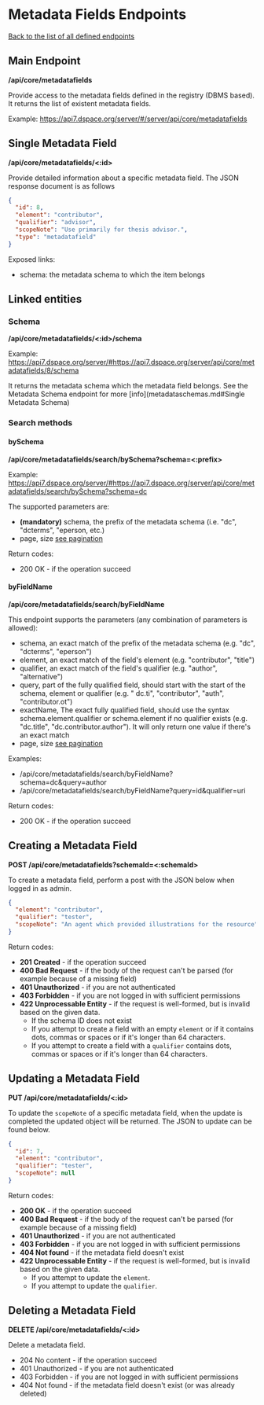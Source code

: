 # Metadata Fields Endpoints

[Back to the list of all defined endpoints](endpoints.md)

## Main Endpoint

**/api/core/metadatafields**

Provide access to the metadata fields defined in the registry (DBMS based). It returns the list of existent metadata
fields.

Example: <https://api7.dspace.org/server/#/server/api/core/metadatafields>

## Single Metadata Field

**/api/core/metadatafields/<:id>**

Provide detailed information about a specific metadata field. The JSON response document is as follows

```json
{
  "id": 8,
  "element": "contributor",
  "qualifier": "advisor",
  "scopeNote": "Use primarily for thesis advisor.",
  "type": "metadatafield"
}
```

Exposed links:

* schema: the metadata schema to which the item belongs

## Linked entities

### Schema

**/api/core/metadatafields/<:id>/schema**

Example: <https://api7.dspace.org/server/#https://api7.dspace.org/server/api/core/metadatafields/8/schema>

It returns the metadata schema which the metadata field belongs. See the Metadata Schema endpoint for
more [info](metadataschemas.md#Single Metadata Schema)

### Search methods

#### bySchema

**/api/core/metadatafields/search/bySchema?schema=<:prefix>**

Example: <https://api7.dspace.org/server/#https://api7.dspace.org/server/api/core/metadatafields/search/bySchema?schema=dc>

The supported parameters are:

* **(mandatory)** schema, the prefix of the metadata schema (i.e. "dc", "dcterms", "eperson, etc.)
* page, size [see pagination](README.md#Pagination)

Return codes:

* 200 OK - if the operation succeed

#### byFieldName

**/api/core/metadatafields/search/byFieldName**

This endpoint supports the parameters (any combination of parameters is allowed):

* schema, an exact match of the prefix of the metadata schema (e.g. "dc", "dcterms", "eperson")
* element, an exact match of the field's element (e.g. "contributor", "title")
* qualifier, an exact match of the field's qualifier (e.g. "author", "alternative")
* query, part of the fully qualified field, should start with the start of the schema, element or qualifier (e.g. "
  dc.ti", "contributor", "auth", "contributor.ot")
* exactName, The exact fully qualified field, should use the syntax schema.element.qualifier or schema.element if no
  qualifier exists (e.g. "dc.title", "dc.contributor.author"). It will only return one value if there's an exact match
* page, size [see pagination](README.md#Pagination)

Examples:

* /api/core/metadatafields/search/byFieldName?schema=dc&query=author
* /api/core/metadatafields/search/byFieldName?query=id&qualifier=uri

Return codes:

* 200 OK - if the operation succeed

## Creating a Metadata Field

**POST /api/core/metadatafields?schemaId=<:schemaId>**

To create a metadata field, perform a post with the JSON below when logged in as admin.

```json
{
  "element": "contributor",
  "qualifier": "tester",
  "scopeNote": "An agent which provided illustrations for the resource"
}
```

Return codes:

* **201 Created** - if the operation succeed
* **400 Bad Request** - if the body of the request can't be parsed (for example because of a missing field)
* **401 Unauthorized** - if you are not authenticated
* **403 Forbidden** - if you are not logged in with sufficient permissions
* **422 Unprocessable Entity** - if the request is well-formed, but is invalid based on the given data.
    * If the schema ID does not exist
    * If you attempt to create a field with an empty `element` or if it contains dots, commas or spaces or if it's
      longer than 64 characters.
    * If you attempt to create a field with a `qualifier` contains dots, commas or spaces or if it's longer than 64
      characters.

## Updating a Metadata Field

**PUT /api/core/metadatafields/<:id>**

To update the `scopeNote` of a specific metadata field, when the update is completed the updated object will be
returned. The JSON to update can be found below.

```json
{
  "id": 7,
  "element": "contributor",
  "qualifier": "tester",
  "scopeNote": null
}
```

Return codes:

* **200 OK** - if the operation succeed
* **400 Bad Request** - if the body of the request can't be parsed (for example because of a missing field)
* **401 Unauthorized** - if you are not authenticated
* **403 Forbidden** - if you are not logged in with sufficient permissions
* **404 Not found** - if the metadata field doesn't exist
* **422 Unprocessable Entity** - if the request is well-formed, but is invalid based on the given data.
    * If you attempt to update the `element`.
    * If you attempt to update the `qualifier`.

## Deleting a Metadata Field

**DELETE /api/core/metadatafields/<:id>**

Delete a metadata field.

* 204 No content - if the operation succeed
* 401 Unauthorized - if you are not authenticated
* 403 Forbidden - if you are not logged in with sufficient permissions
* 404 Not found - if the metadata field doesn't exist (or was already deleted)
